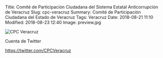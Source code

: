 Title: Comité de Participación Ciudadana del Sistema Estatal Anticorrupción de Veracruz
Slug: cpc-veracruz
Summary: Comité de Participación Ciudadana del Estado de Veracruz
Tags: Veracruz
Date: 2018-08-21 11:10
Modified: 2018-08-23 12:40
Image: preview.jpg

<img class="img-fluid" src="veracruz.jpg" alt="CPC Veracruz">

Cuenta de Twitter

<https://twitter.com/CPCVeracruz>
 
